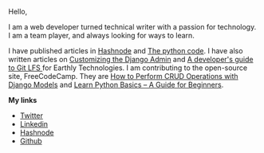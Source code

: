 Hello,

I am a web developer turned technical writer with a passion for technology. I am a team player, and always looking for ways to learn.

I have published articles in [Hashnode](doroh.hashnode.dev) and [The python code](https://www.thepythoncode.com/author/chepkirui-dorothy/articles). I have also written articles on [Customizing the Django Admin](https://earthly.dev/blog/customize-django-admin-site/) and [ A developer's guide to Git LFS ](https://earthly.dev/blog/a-developer-guide-to-git-lfs/) for Earthly Technologies. I am contributing to the open-source site, FreeCodeCamp. They are  [How to Perform CRUD Operations with Django Models](https://www.freecodecamp.org/news/models-in-django/)  and  [Learn Python Basics – A Guide for Beginners](https://www.freecodecamp.org/news/learn-python-basics/).


**My links**

- [Twitter](www.twitter.com/kakz_doroh)
- [Linkedin](https://www.linkedin.com/in/chepkirui-dorothy/)
- [Hashnode](doroh.hashnode.dev)
- [Github](www.github.com/chepkiruidorothy/)

